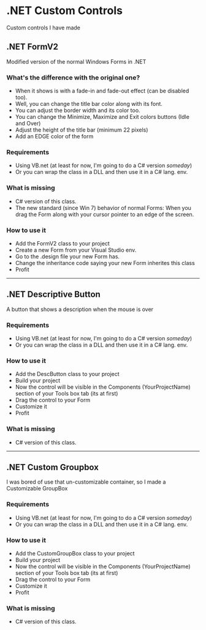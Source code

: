 # .NET Custom Controls
Custom controls I have made

## .NET FormV2
Modified version of the normal Windows Forms in .NET

### What's the difference with the original one?
- When it shows is with a fade-in and fade-out effect (can be disabled too).
- Well, you can change the title bar color along with its font.
- You can adjust the border width and its color too.
- You can change the Minimize, Maximize and Exit colors buttons (Idle and Over)
- Adjust the height of the title bar (minimum 22 pixels)
- Add an EDGE color of the form

### Requirements
- Using VB.net (at least for now, I'm going to do a C# version *someday*)
- Or you can wrap the class in a DLL and then use it in a C# lang. env.

### What is missing
- C# version of this class.
- The new standard (since Win 7) behavior of normal Forms: When you drag the Form along with your cursor pointer to an edge of the screen.

### How to use it
- Add the FormV2 class to your project
- Create a new Form from your Visual Studio env.
- Go to the .design file your new Form has.
- Change the inheritance code saying your new Form inherites this class
- Profit

- - -
## .NET Descriptive Button
A button that shows a description when the mouse is over

### Requirements
- Using VB.net (at least for now, I'm going to do a C# version *someday*)
- Or you can wrap the class in a DLL and then use it in a C# lang. env.

### How to use it
- Add the DescButton class to your project
- Build your project
- Now the control will be visible in the Components (YourProjectName) section of your Tools box tab (its at first)
- Drag the control to your Form
- Customize it
- Profit

### What is missing
- C# version of this class.

- - -
## .NET Custom Groupbox
I was bored of use that un-customizable container, so I made a Customizable GroupBox

### Requirements
- Using VB.net (at least for now, I'm going to do a C# version *someday*)
- Or you can wrap the class in a DLL and then use it in a C# lang. env.

### How to use it
- Add the CustomGroupBox class to your project
- Build your project
- Now the control will be visible in the Components (YourProjectName) section of your Tools box tab (its at first)
- Drag the control to your Form
- Customize it
- Profit

### What is missing
- C# version of this class.
